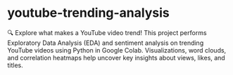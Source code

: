 # youtube-trending-analysis
🔍 Explore what makes a YouTube video trend! This project performs Exploratory Data Analysis (EDA) and sentiment analysis on trending YouTube videos using Python in Google Colab. Visualizations, word clouds, and correlation heatmaps help uncover key insights about views, likes, and titles.
